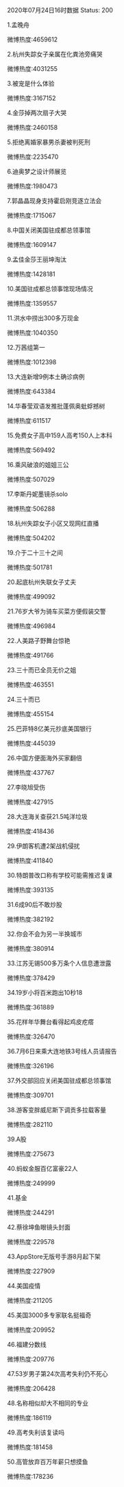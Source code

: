 2020年07月24日16时数据
Status: 200

1.孟晚舟

微博热度:4659612

2.杭州失踪女子亲属在化粪池旁痛哭

微博热度:4031255

3.被宠是什么体验

微博热度:3167152

4.金莎掉两次扇子大哭

微博热度:2460158

5.拒绝离婚家暴男杀妻被判死刑

微博热度:2235470

6.迪奥梦之设计师展览

微博热度:1980473

7.郭晶晶现身支持霍启刚竞逐立法会

微博热度:1715067

8.中国关闭美国驻成都总领事馆

微博热度:1609147

9.孟佳金莎王丽坤淘汰

微博热度:1428181

10.美国驻成都总领事馆现场情况

微博热度:1359557

11.洪水中捞出300多万现金

微博热度:1040350

12.万茜组第一

微博热度:1012398

13.大连新增9例本土确诊病例

微博热度:643384

14.华春莹双语发推批蓬佩奥蚍蜉撼树

微博热度:611517

15.免费女子高中159人高考150人上本科

微博热度:569492

16.乘风破浪的姐姐三公

微博热度:507029

17.李斯丹妮墨镜杀solo

微博热度:506288

18.杭州失踪女子小区又现网红直播

微博热度:504202

19.介于二十三十之间

微博热度:501781

20.起底杭州失联女子丈夫

微博热度:499092

21.76岁大爷为骑车买菜方便假装交警

微博热度:496984

22.人美路子野舞台惊艳

微博热度:491766

23.三十而已全员无价之姐

微博热度:463551

24.三十而已

微博热度:455154

25.巴菲特8亿美元抄底美国银行

微博热度:445039

26.中国方便面海外买家翻倍

微博热度:437767

27.李晓旭受伤

微博热度:427915

28.大连海关查获21.5吨洋垃圾

微博热度:418436

29.伊朗客机遭2架战机侵扰

微博热度:411840

30.特朗普改口称有学校可能需推迟复课

微博热度:393135

31.6成90后不敢炒股

微博热度:382192

32.你会不会为另一半换城市

微博热度:380914

33.江苏无锡500多万条个人信息遭泄露

微博热度:378429

34.19岁小将百米跑出10秒18

微博热度:361889

35.花样年华舞台看得起鸡皮疙瘩

微博热度:326470

36.7月6日来乘大连地铁3号线人员请报告

微博热度:326196

37.外交部回应关闭美国驻成都总领事馆

微博热度:309701

38.游客变胖威尼斯下调贡多拉载客量

微博热度:282110

39.A股

微博热度:275673

40.蚂蚁金服百亿富豪22人

微博热度:249999

41.基金

微博热度:244291

42.蔡徐坤鱼眼镜头封面

微博热度:229578

43.AppStore无版号手游8月起下架

微博热度:227909

44.美国疫情

微博热度:211205

45.美国3000多专家联名挺福奇

微博热度:209952

46.福建分数线

微博热度:209776

47.53岁男子第24次高考失利仍不死心

微博热度:206428

48.名称相似却大不相同的专业

微博热度:186119

49.高考失利该复读吗

微博热度:181458

50.高管放弃百万年薪只想摸鱼

微博热度:178236

